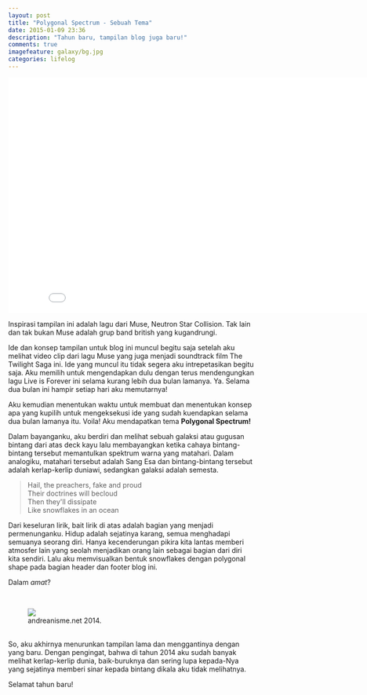 ```yaml
---
layout: post
title: "Polygonal Spectrum - Sebuah Tema"
date: 2015-01-09 23:36
description: "Tahun baru, tampilan blog juga baru!"
comments: true
imagefeature: galaxy/bg.jpg
categories: lifelog
---
```


<iframe width="853" height="480" src="//www.youtube-nocookie.com/embed/MTvgnYGu9bg?rel=0&amp;controls=0&amp;showinfo=0" frameborder="0" allowfullscreen></iframe>

<br />

Inspirasi tampilan ini adalah lagu dari Muse, Neutron Star Collision. Tak lain dan tak bukan Muse adalah grup band british yang kugandrungi. 

Ide dan konsep tampilan untuk blog ini muncul begitu saja setelah aku melihat video clip dari lagu Muse yang juga menjadi soundtrack film The Twilight Saga ini. Ide yang muncul itu tidak segera aku intrepetasikan begitu saja. Aku memilih untuk mengendapkan dulu dengan terus mendengungkan lagu Live is Forever ini selama kurang lebih dua bulan lamanya. Ya. Selama dua bulan ini hampir setiap hari aku memutarnya!

Aku kemudian menentukan waktu untuk membuat dan menentukan konsep apa yang kupilih untuk mengeksekusi ide yang sudah kuendapkan selama dua bulan lamanya itu. Voila! Aku mendapatkan tema **Polygonal Spectrum!** 

Dalam bayanganku, aku berdiri dan melihat sebuah galaksi atau gugusan bintang dari atas deck kayu lalu membayangkan ketika cahaya bintang-bintang tersebut memantulkan spektrum warna yang matahari. Dalam analogiku, matahari tersebut adalah Sang Esa dan bintang-bintang tersebut adalah kerlap-kerlip duniawi, sedangkan galaksi adalah semesta. 

>Hail, the preachers, fake and proud<br>
Their doctrines will becloud<br>
Then they'll dissipate<br>
Like snowflakes in an ocean<br>

Dari keseluran lirik, bait lirik di atas adalah bagian yang menjadi permenunganku. Hidup adalah sejatinya karang, semua menghadapi semuanya seorang diri. Hanya kecenderungan pikira kita lantas memberi atmosfer lain yang seolah menjadikan orang lain sebagai bagian dari diri kita sendiri. Lalu aku memvisualkan bentuk snowflakes dengan polygonal shape pada bagian header dan footer blog ini.

Dalam *amat*?


<br />
<figure>
	<a href="{{ site.url }}/images/galaxy/2014.jpg"><img src="{{ site.url }}/images/galaxy/2014.jpg"></a>
	<figcaption>andreanisme.net 2014.</figcaption>
</figure>

<br />
So, aku akhirnya menurunkan tampilan lama dan menggantinya dengan yang baru. Dengan pengingat, bahwa di tahun 2014 aku sudah banyak melihat kerlap-kerlip dunia, baik-buruknya dan sering lupa kepada-Nya yang sejatinya memberi sinar kepada bintang dikala aku tidak melihatnya.

Selamat tahun baru!




